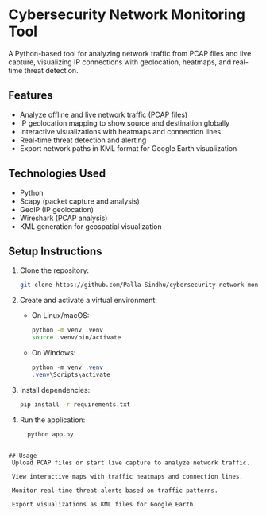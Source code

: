 # Cybersecurity Network Monitoring Tool

A Python-based tool for analyzing network traffic from PCAP files and live capture, visualizing IP connections with geolocation, heatmaps, and real-time threat detection.

## Features

- Analyze offline and live network traffic (PCAP files)
- IP geolocation mapping to show source and destination globally
- Interactive visualizations with heatmaps and connection lines
- Real-time threat detection and alerting
- Export network paths in KML format for Google Earth visualization

## Technologies Used

- Python
- Scapy (packet capture and analysis)
- GeoIP (IP geolocation)
- Wireshark (PCAP analysis)
- KML generation for geospatial visualization

## Setup Instructions

1. Clone the repository:
   ```bash
   git clone https://github.com/Palla-Sindhu/cybersecurity-network-monitor.git
2. Create and activate a virtual environment:

   - On Linux/macOS:
     ```bash
     python -m venv .venv
     source .venv/bin/activate
     ```

   - On Windows:
     ```powershell
     python -m venv .venv
     .venv\Scripts\activate
     ```

3. Install dependencies:
   ```bash
   pip install -r requirements.txt

4. Run the application:
   ```bash
     python app.py
 ```
  
## Usage
  Upload PCAP files or start live capture to analyze network traffic.
  
  View interactive maps with traffic heatmaps and connection lines.
  
  Monitor real-time threat alerts based on traffic patterns.
  
  Export visualizations as KML files for Google Earth.

